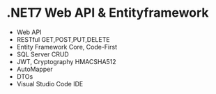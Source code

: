 # .NET7 Web API & Entityframework
- Web API
- RESTful GET,POST,PUT,DELETE
- Entity Framework Core, Code-First
- SQL Server CRUD
- JWT, Cryptography HMACSHA512 
- AutoMapper
- DTOs
- Visual Studio Code IDE
